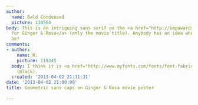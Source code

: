 ```yaml
---
author:
  name: Bald Condensed
  picture: 110564
body: This is an intriguing sans serif on the <a href="http://impawards.com/intl/uk/2012/ginger_and_rosa_xlg.html">poster
  for Ginger & Rosa</a> (only the movie title). Anybody has an idea what this could
  be?
comments:
- author:
    name: R.
    picture: 119345
  body: I think it is <a href="http://www.myfonts.com/fonts/font-fabric/intro/black/">Intro</a>
    (Black).
  created: '2013-04-02 21:11:31'
date: '2013-04-02 21:00:09'
title: Geometric sans caps on Ginger & Rosa movie poster

---
```

